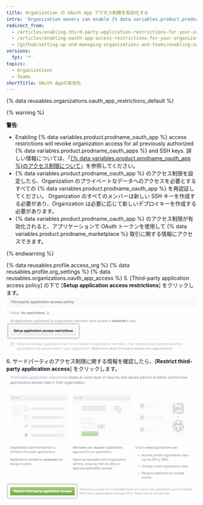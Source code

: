 ```yaml
---
title: Organization の OAuth App アクセス制限を有効化する
intro: 'Organization owners can enable {% data variables.product.prodname_oauth_app %} access restrictions to prevent untrusted apps from accessing the organization''s resources while allowing organization members to use {% data variables.product.prodname_oauth_apps %} for their personal accounts.'
redirect_from:
  - /articles/enabling-third-party-application-restrictions-for-your-organization/
  - /articles/enabling-oauth-app-access-restrictions-for-your-organization
  - /github/setting-up-and-managing-organizations-and-teams/enabling-oauth-app-access-restrictions-for-your-organization
versions:
  fpt: '*'
topics:
  - Organizations
  - Teams
shortTitle: OAuth Appの有効化
---
```


{% data reusables.organizations.oauth_app_restrictions_default %}

{% warning %}

**警告**:
- Enabling {% data variables.product.prodname_oauth_app %} access restrictions will revoke organization access for all previously authorized {% data variables.product.prodname_oauth_apps %} and SSH keys. 詳しい情報については、「[{% data variables.product.prodname_oauth_app %}のアクセス制限について](/articles/about-oauth-app-access-restrictions)」を参照してください。
- {% data variables.product.prodname_oauth_app %} のアクセス制限を設定したら、Organization のプライベートなデータへのアクセスを必要とするすべての {% data variables.product.prodname_oauth_app %} を再認証してください。 Organization のすべてのメンバーは新しい SSH キーを作成する必要があり、Organization は必要に応じて新しいデプロイキーを作成する必要があります。
- {% data variables.product.prodname_oauth_app %} のアクセス制限が有効化されると、アプリケーションで OAuth トークンを使用して {% data variables.product.prodname_marketplace %} 取引に関する情報にアクセスできます。

{% endwarning %}

{% data reusables.profile.access_org %}
{% data reusables.profile.org_settings %}
{% data reusables.organizations.oauth_app_access %}
5. [Third-party application access policy] の下で [**Setup application access restrictions**] をクリックします。 ![制限の設定ボタン](/assets/images/help/settings/settings-third-party-set-up-restrictions.png)
6. サードパーティのアクセス制限に関する情報を確認したら、[**Restrict third-party application access**] をクリックします。 ![制限の確認ボタン](/assets/images/help/settings/settings-third-party-restrict-confirm.png)
